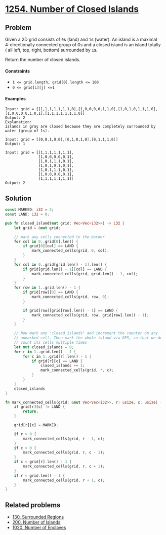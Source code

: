 # [1254. Number of Closed Islands](https://leetcode.com/problems/number-of-closed-islands/)

## Problem

Given a 2D grid consists of `0`s (land) and `1`s (water). An island is a maximal
4-directionally connected group of 0s and a closed island is an island totally (
all left, top, right, bottom) surrounded by `1`s.

Return the number of closed islands.

#### Constraints

* `1 <= grid.length, grid[0].length <= 100`
* `0 <= grid[i][j] <=1`

#### Examples

```text
Input: grid = [[1,1,1,1,1,1,1,0],[1,0,0,0,0,1,1,0],[1,0,1,0,1,1,1,0],[1,0,0,0,0,1,0,1],[1,1,1,1,1,1,1,0]]
Output: 2
Explanation: 
Islands in gray are closed because they are completely surrounded by water (group of 1s).
```

```text
Input: grid = [[0,0,1,0,0],[0,1,0,1,0],[0,1,1,1,0]]
Output: 1
```

```text
Input: grid = [[1,1,1,1,1,1,1],
               [1,0,0,0,0,0,1],
               [1,0,1,1,1,0,1],
               [1,0,1,0,1,0,1],
               [1,0,1,1,1,0,1],
               [1,0,0,0,0,0,1],
               [1,1,1,1,1,1,1]]
Output: 2
```

## Solution

```rust
const MARKED: i32 = 2;
const LAND: i32 = 0;

pub fn closed_island(mut grid: Vec<Vec<i32>>) -> i32 {
    let grid = &mut grid;

    // mark any cells connected to the border
    for col in 0..grid[0].len() {
        if grid[0][col] == LAND {
            mark_connected_cells(grid, 0, col);
        }
    }
    for col in 0..grid[grid.len() - 1].len() {
        if grid[grid.len() - 1][col] == LAND {
            mark_connected_cells(grid, grid.len() - 1, col);
        }
    }
    for row in 1..grid.len() - 1 {
        if grid[row][0] == LAND {
            mark_connected_cells(grid, row, 0);
        }

        if grid[row][grid[row].len() - 1] == LAND {
            mark_connected_cells(grid, row, grid[row].len() - 1);
        }
    }

    // Now mark any "closed islands" and increment the counter on any
    // unmarked cell. Then mark the whole island via DFS, so that we don't 
    // count its cells multiple times
    let mut closed_islands = 0;
    for r in 1..grid.len() - 1 {
        for c in 1..grid[r].len() - 1 {
            if grid[r][c] == LAND {
                closed_islands += 1;
                mark_connected_cells(grid, r, c);
            }
        }
    }
    closed_islands
}

fn mark_connected_cells(grid: &mut Vec<Vec<i32>>, r: usize, c: usize) {
    if grid[r][c] != LAND {
        return;
    }

    grid[r][c] = MARKED;

    if r > 0 {
        mark_connected_cells(grid, r - 1, c);
    }
    if c > 0 {
        mark_connected_cells(grid, r, c - 1);
    }
    if c < grid[r].len() - 1 {
        mark_connected_cells(grid, r, c + 1);
    }
    if r < grid.len() - 1 {
        mark_connected_cells(grid, r + 1, c);
    }
}
```

## Related problems

* [130. Surrounded Regions](/100%20-%20199/130%20-%20Surrounded%20Regions.md)
* [200. Number of Islands](/200%20-%20299/200%20-%20Number%20of%20Islands.md)
* [1020. Number of Enclaves](/1000%20-%201099/1020%20-%20Number%20of%20Enclaves.md)
